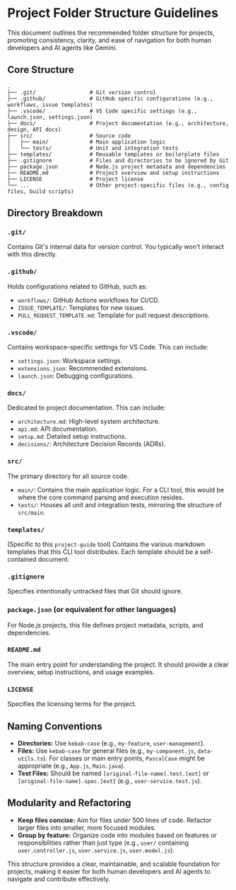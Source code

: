 # Project Folder Structure Guidelines

This document outlines the recommended folder structure for projects, promoting consistency, clarity, and ease of navigation for both human developers and AI agents like Gemini.

## Core Structure

```
.
├── .git/                 # Git version control
├── .github/              # GitHub specific configurations (e.g., workflows, issue templates)
├── .vscode/              # VS Code specific settings (e.g., launch.json, settings.json)
├── docs/                 # Project documentation (e.g., architecture, design, API docs)
├── src/                  # Source code
│   ├── main/             # Main application logic
│   └── tests/            # Unit and integration tests
├── templates/            # Reusable templates or boilerplate files
├── .gitignore            # Files and directories to be ignored by Git
├── package.json          # Node.js project metadata and dependencies
├── README.md             # Project overview and setup instructions
├── LICENSE               # Project license
└── ...                   # Other project-specific files (e.g., config files, build scripts)
```

## Directory Breakdown

### `.git/`
Contains Git's internal data for version control. You typically won't interact with this directly.

### `.github/`
Holds configurations related to GitHub, such as:
- `workflows/`: GitHub Actions workflows for CI/CD.
- `ISSUE_TEMPLATE/`: Templates for new issues.
- `PULL_REQUEST_TEMPLATE.md`: Template for pull request descriptions.

### `.vscode/`
Contains workspace-specific settings for VS Code. This can include:
- `settings.json`: Workspace settings.
- `extensions.json`: Recommended extensions.
- `launch.json`: Debugging configurations.

### `docs/`
Dedicated to project documentation. This can include:
- `architecture.md`: High-level system architecture.
- `api.md`: API documentation.
- `setup.md`: Detailed setup instructions.
- `decisions/`: Architecture Decision Records (ADRs).

### `src/`
The primary directory for all source code.
- `main/`: Contains the main application logic. For a CLI tool, this would be where the core command parsing and execution resides.
- `tests/`: Houses all unit and integration tests, mirroring the structure of `src/main`.

### `templates/`
(Specific to this `project-guide` tool)
Contains the various markdown templates that this CLI tool distributes. Each template should be a self-contained document.

### `.gitignore`
Specifies intentionally untracked files that Git should ignore.

### `package.json` (or equivalent for other languages)
For Node.js projects, this file defines project metadata, scripts, and dependencies.

### `README.md`
The main entry point for understanding the project. It should provide a clear overview, setup instructions, and usage examples.

### `LICENSE`
Specifies the licensing terms for the project.

## Naming Conventions

- **Directories:** Use `kebab-case` (e.g., `my-feature`, `user-management`).
- **Files:** Use `kebab-case` for general files (e.g., `my-component.js`, `data-utils.ts`). For classes or main entry points, `PascalCase` might be appropriate (e.g., `App.js`, `Main.java`).
- **Test Files:** Should be named `[original-file-name].test.[ext]` or `[original-file-name].spec.[ext]` (e.g., `user-service.test.js`).

## Modularity and Refactoring

- **Keep files concise:** Aim for files under 500 lines of code. Refactor larger files into smaller, more focused modules.
- **Group by feature:** Organize code into modules based on features or responsibilities rather than just type (e.g., `user/` containing `user.controller.js`, `user.service.js`, `user.model.js`).

This structure provides a clear, maintainable, and scalable foundation for projects, making it easier for both human developers and AI agents to navigate and contribute effectively.